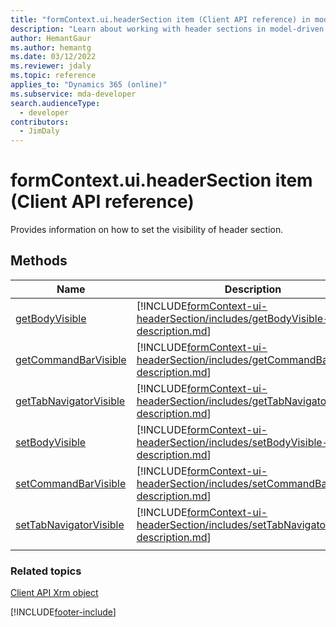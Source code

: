 ```yaml
---
title: "formContext.ui.headerSection item (Client API reference) in model-driven apps| MicrosoftDocs"
description: "Learn about working with header sections in model-driven apps using client API."
author: HemantGaur
ms.author: hemantg
ms.date: 03/12/2022
ms.reviewer: jdaly
ms.topic: reference
applies_to: "Dynamics 365 (online)"
ms.subservice: mda-developer
search.audienceType: 
  - developer
contributors:
  - JimDaly
---
```

# formContext.ui.headerSection item (Client API reference)

Provides information on how to set the visibility of header section.

## Methods

|Name|Description|
|--|--|
|[getBodyVisible](formContext-ui-headerSection/getBodyVisible.md)|[!INCLUDE[formContext-ui-headerSection/includes/getBodyVisible-description.md](formContext-ui-headerSection/includes/getBodyVisible-description.md)]|
|[getCommandBarVisible](formContext-ui-headerSection/getCommandBarVisible.md)|[!INCLUDE[formContext-ui-headerSection/includes/getCommandBarVisible-description.md](formContext-ui-headerSection/includes/getCommandBarVisible-description.md)]|
|[getTabNavigatorVisible](formContext-ui-headerSection/getTabNavigatorVisible.md)|[!INCLUDE[formContext-ui-headerSection/includes/getTabNavigatorVisible-description.md](formContext-ui-headerSection/includes/getTabNavigatorVisible-description.md)]|
|[setBodyVisible](formContext-ui-headerSection/setBodyVisible.md)|[!INCLUDE[formContext-ui-headerSection/includes/setBodyVisible-description.md](formContext-ui-headerSection/includes/setBodyVisible-description.md)]|
|[setCommandBarVisible](formContext-ui-headerSection/setCommandBarVisible.md)|[!INCLUDE[formContext-ui-headerSection/includes/setCommandBarVisible-description.md](formContext-ui-headerSection/includes/setCommandBarVisible-description.md)]|
|[setTabNavigatorVisible](formContext-ui-headerSection/setTabNavigatorVisible.md)|[!INCLUDE[formContext-ui-headerSection/includes/setTabNavigatorVisible-description.md](formContext-ui-headerSection/includes/setTabNavigatorVisible-description.md)]|
|||

### Related topics

[Client API Xrm object](../clientapi-xrm.md)

[!INCLUDE[footer-include](../../../../includes/footer-banner.md)]
